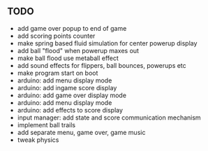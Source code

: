 ## TODO

- add game over popup to end of game
- add scoring points counter
- make spring based fluid simulation for center powerup display
- add ball "flood" when powerup maxes out
- make ball flood use metaball effect
- add sound effects for flippers, ball bounces, powerups etc
- make program start on boot
- arduino: add menu display mode
- arduino: add ingame score display
- arduino: add game over display mode
- arduino: add menu display mode
- arduino: add effects to score display
- input manager: add state and score communication mechanism
- implement ball trails
- add separate menu, game over, game music
- tweak physics

